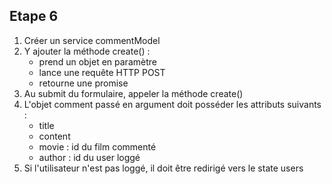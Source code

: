 ## Etape 6

1. Créer un service commentModel
2. Y ajouter la méthode create() :
    * prend un objet en paramètre
    * lance une requête HTTP POST
    * retourne une promise
3. Au submit du formulaire, appeler la méthode create()
4. L'objet comment passé en argument doit posséder les attributs suivants :
    * title
    * content
    * movie : id du film commenté
    * author : id du user loggé
5. Si l'utilisateur n'est pas loggé, il doit être redirigé vers le state users